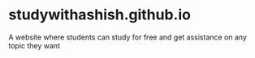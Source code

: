 # studywithashish.github.io
A website where students can study for free and get assistance on any topic they want
